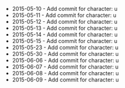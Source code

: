 - 2015-05-10 - Add commit for character: u
- 2015-05-11 - Add commit for character: u
- 2015-05-12 - Add commit for character: u
- 2015-05-13 - Add commit for character: u
- 2015-05-14 - Add commit for character: u
- 2015-05-15 - Add commit for character: u
- 2015-05-23 - Add commit for character: u
- 2015-05-30 - Add commit for character: u
- 2015-06-06 - Add commit for character: u
- 2015-06-07 - Add commit for character: u
- 2015-06-08 - Add commit for character: u
- 2015-06-09 - Add commit for character: u
